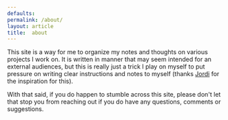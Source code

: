 ```yaml
---
defaults:
permalink: /about/
layout: article
title:  about
---
```


This site is a way for me to organize my notes and thoughts on various projects I work on.  It is written in manner that may seem intended for an external audiences, but this is really just a trick I play on myself to put pressure on writing clear instructions and notes to myself (thanks [Jordi](https://jcastellssala.com/) for the inspiration for this).

With that said, if you do happen to stumble across this site, please don't let that stop you from reaching out if you do have any questions, comments or suggestions.
